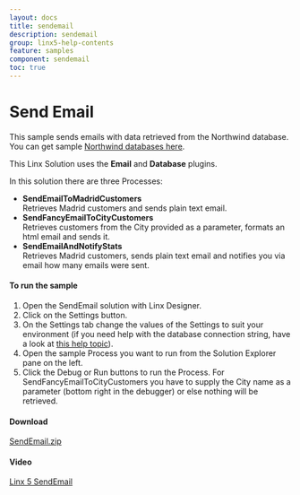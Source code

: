 ```yaml
---
layout: docs
title: sendemail
description: sendemail
group: linx5-help-contents
feature: samples
component: sendemail
toc: true
---
```

Send Email
==========

This sample sends emails with data retrieved from the Northwind database. You can get sample [Northwind databases here](https://code.google.com/p/northwindextended/downloads/list).

This Linx Solution uses the **Email** and **Database** plugins.

In this solution there are three Processes:

- **SendEmailToMadridCustomers**  
  Retrieves Madrid customers and sends plain text email.
- **SendFancyEmailToCityCustomers**  
  Retrieves customers from the City provided as a parameter, formats an html email and sends it.
- **SendEmailAndNotifyStats**  
  Retrieves Madrid customers, sends plain text email and notifies you via email how many emails were sent.

#### To run the sample

1. Open the SendEmail solution with Linx Designer.
1. Click on the Settings button.
1. On the Settings tab change the values of the Settings to suit your environment (if you need help with the database connection string, have a look at [this help topic](https://linx.software/plugins/Database/Functions/ExecuteSQL/)).
1. Open the sample Process you want to run from the Solution Explorer pane on the left.
1. Click the Debug or Run buttons to run the Process. For SendFancyEmailToCityCustomers you have to supply the City name as a parameter (bottom right in the debugger) or else nothing will be retrieved.

#### Download
[SendEmail.zip](SendEmail.zip)

#### Video
[Linx 5 SendEmail](https://www.youtube.com/watch?v=-eynMhbET-I)

